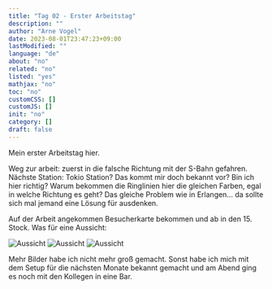 ```yaml
---
title: "Tag 02 - Erster Arbeitstag"
description: ""
author: "Arne Vogel"
date: 2023-08-01T23:47:23+09:00
lastModified: ""
language: "de"
about: "no"
related: "no"
listed: "yes"
mathjax: "no"
toc: "no"
customCSS: []
customJS: []
init: "no"
category: []
draft: false
---
```


Mein erster Arbeitstag hier.

Weg zur arbeit: zuerst in die falsche Richtung mit der S-Bahn gefahren. Nächste Station: Tokio Station? Das kommt mir doch bekannt vor? Bin ich hier richtig? Warum bekommen die Ringlinien hier die gleichen Farben, egal in welche Richtung es geht? Das gleiche Problem wie in Erlangen... da sollte sich mal jemand eine Lösung für ausdenken.

Auf der Arbeit angekommen Besucherkarte bekommen und ab in den 15. Stock. Was für eine Aussicht:

![Aussicht](aussicht.jpg)
![Aussicht](aussicht2.jpg)
![Aussicht](aussicht3.jpg)

Mehr Bilder habe ich nicht mehr groß gemacht.
Sonst habe ich mich mit dem Setup für die nächsten Monate bekannt gemacht und am Abend ging es noch mit den Kollegen in eine Bar.
